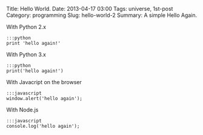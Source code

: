 Title: Hello World.
Date: 2013-04-17 03:00
Tags: universe, 1st-post
Category: programming
Slug: hello-world-2
Summary: A simple Hello Again.

With Python 2.x

    :::python
    print 'hello again!'

With Python 3.x

    :::python
    print('hello again!')

With Javacript on the browser

    :::javascript
    window.alert('hello again');

With Node.js

    :::javascript
    console.log('hello again');




